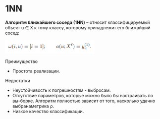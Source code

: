 # 1NN

<b>Алгоритм ближайшего соседа (1NN)</b> – относит классифицируемый объект u ∈ X к тому классу, которому принадлежит его ближайший сосед:

![1NN](1nn.png)

Преимущество
- Простота реализации.

Недостатки
- Неустойчивость к погрешностям - выбросам.
- Отсутствие параметров, которые можно было бы настраивать по вы-борке. Алгоритм полностью зависит от того, насколько удачно выбранаметрика ρ.
- Низкое качество классификации.